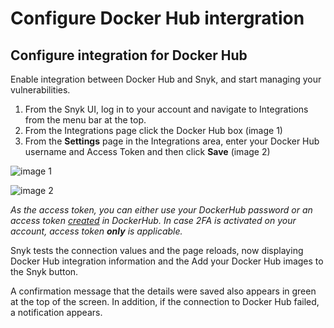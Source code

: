 # Configure Docker Hub intergration

##  Configure integration for Docker Hub

Enable integration between Docker Hub and Snyk, and start managing your vulnerabilities.

1. From the Snyk UI, log in to your account and navigate to Integrations from the menu bar at the top.
2. From the Integrations page click the Docker Hub box \(image 1\)
3. From the **Settings** page in the Integrations area, enter your Docker Hub username and Access Token and then click **Save** \(image 2\)

![image 1](https://support.snyk.io/hc/article_attachments/360007147218/uuid-fcf2376d-3886-a580-afa3-bbd999819bdc-en.png)

![image 2](https://support.snyk.io/hc/article_attachments/360007818037/mceclip0.png)

 _As the access token, you can either use your DockerHub password or an access token_ [_created_](https://docs.docker.com/docker-hub/access-tokens/) _in DockerHub. In case 2FA is activated on your account, access token **only** is applicable._

Snyk tests the connection values and the page reloads, now displaying Docker Hub integration information and the Add your Docker Hub images to the Snyk button.

A confirmation message that the details were saved also appears in green at the top of the screen. In addition, if the connection to Docker Hub failed, a notification appears.

